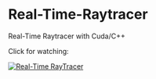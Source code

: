 # Real-Time-Raytracer
Real-Time Raytracer with Cuda/C++

Click for watching:

[![Real-Time RayTracer](https://img.youtube.com/vi/ve4fdodH4Xo/0.jpg)](https://www.youtube.com/watch?v=ve4fdodH4Xo)
